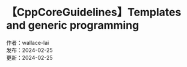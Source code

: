 # 【CppCoreGuidelines】Templates and generic programming

作者：wallace-lai <br/>
发布：2024-02-25 <br/>
更新：2024-02-25 <br/>